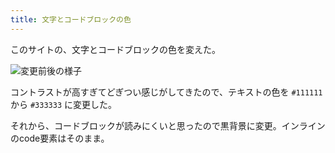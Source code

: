 ```yaml
---
title: 文字とコードブロックの色
---
```


このサイトの、文字とコードブロックの色を変えた。

![](https://i.imgur.com/8KONlj8h.png "変更前後の様子")

コントラストが高すぎてどぎつい感じがしてきたので、テキストの色を `#111111` から `#333333` に変更した。

それから、コードブロックが読みにくいと思ったので黒背景に変更。インラインのcode要素はそのまま。
